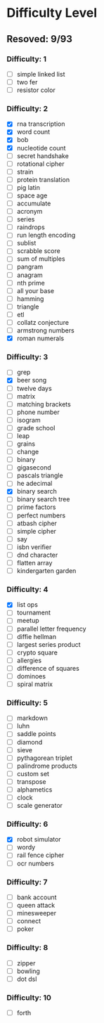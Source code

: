 # Difficulty Level

## Resoved: 9/93

### Difficulty: 1

* [ ]   simple linked list
* [ ]   two fer
* [ ]   resistor color

### Difficulty: 2

* [X]   rna transcription
* [X]   word count
* [X]   bob
* [X]   nucleotide count
* [ ]   secret handshake
* [ ]   rotational cipher
* [ ]   strain
* [ ]   protein translation
* [ ]   pig latin
* [ ]   space age
* [ ]   accumulate
* [ ]   acronym
* [ ]   series
* [ ]   raindrops
* [ ]   run length encoding
* [ ]   sublist
* [ ]   scrabble score
* [ ]   sum of multiples
* [ ]   pangram
* [ ]   anagram
* [ ]   nth prime
* [ ]   all your base
* [ ]   hamming
* [ ]   triangle
* [ ]   etl
* [ ]   collatz conjecture
* [ ]   armstrong numbers  
* [X]   roman numerals

### Difficulty: 3

* [ ]   grep  
* [X]   beer song
* [ ]   twelve days
* [ ]   matrix
* [ ]   matching brackets
* [ ]   phone number
* [ ]   isogram
* [ ]   grade school
* [ ]   leap
* [ ]   grains
* [ ]   change
* [ ]   binary
* [ ]   gigasecond
* [ ]   pascals triangle  
* [ ]   he adecimal
* [X]   binary search
* [ ]   binary search tree
* [ ]   prime factors
* [ ]   perfect numbers
* [ ]   atbash cipher  
* [ ]   simple cipher  
* [ ]   say
* [ ]   isbn verifier
* [ ]   dnd character
* [ ]   flatten array
* [ ]   kindergarten garden
  
### Difficulty: 4

* [X]   list ops
* [ ]   tournament
* [ ]   meetup
* [ ]   parallel letter frequency
* [ ]   diffie hellman
* [ ]   largest series product  
* [ ]   crypto square  
* [ ]   allergies  
* [ ]   difference of squares  
* [ ]   dominoes  
* [ ]   spiral matrix

### Difficulty: 5

* [ ]   markdown
* [ ]   luhn
* [ ]   saddle points  
* [ ]   diamond
* [ ]   sieve  
* [ ]   pythagorean triplet  
* [ ]   palindrome products
* [ ]   custom set  
* [ ]   transpose
* [ ]   alphametics  
* [ ]   clock  
* [ ]   scale generator

### Difficulty: 6

* [X]   robot simulator
* [ ]   wordy  
* [ ]   rail fence cipher
* [ ]   ocr numbers

### Difficulty: 7

* [ ]   bank account
* [ ]   queen attack  
* [ ]   minesweeper  
* [ ]   connect  
* [ ]   poker  

### Difficulty: 8

* [ ]   zipper
* [ ]   bowling  
* [ ]   dot dsl  

### Difficulty: 10

* [ ]   forth
  
